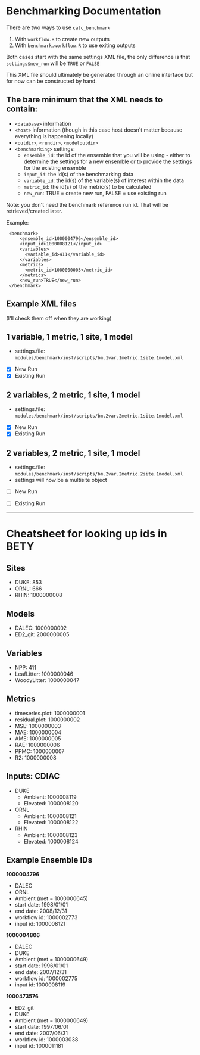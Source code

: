 # Benchmarking Documentation 

There are two ways to use `calc_benchmark`

1. With `workflow.R` to create new outputs
2. With `benchmark.workflow.R` to use exiting outputs

Both cases start with the same settings XML file, the only difference is that 
`settings$new_run` will be `TRUE` or `FALSE`

This XML file should ultimately be generated through an online interface but for now can be 
constructed by hand. 

## The bare minimum that the XML needs to contain:

- `<database>` information
- `<host>` information (though in this case host doesn't matter because everything is happening locally)
- `<outdir>`, `<rundir>`, `<modeloutdir>` 
- `<benchmarking>` settings:
    - `ensemble_id`: the id of the ensemble that you will be using - either to determine the settings for a new ensemble or to provide the settings for the existing ensemble
    - `input_id`: the id(s) of the benchmarking data
    - `variable_id`: the id(s) of the variable(s) of interest within the data
    - `metric_id`: the id(s) of the metric(s) to be calculated
    - `new_run`: TRUE = create new run, FALSE = use existing run
  
Note: you don't need the benchmark reference run id. That will be retrieved/created later. 

Example:
```
 <benchmark>
     <ensemble_id>1000004796</ensemble_id> 
     <input_id>1000008121</input_id>
     <variables>
       <variable_id>411</variable_id> 
     </variables>
     <metrics>
       <metric_id>1000000003</metric_id> 
     </metrics>
     <new_run>TRUE</new_run>
 </benchmark>

```

## Example XML files
(I'll check them off when they are working)

## 1 variable, 1 metric, 1 site, 1 model

 - settings.file: `modules/benchmark/inst/scripts/bm.1var.1metric.1site.1model.xml`
 - [x] New Run 
 - [x] Existing Run 

## 2 variables, 2 metric, 1 site, 1 model

 - settings.file: `modules/benchmark/inst/scripts/bm.2var.2metric.1site.1model.xml`
 - [x] New Run 
 - [x] Existing Run 

## 2 variables, 2 metric, 1 site, 1 model

 - settings.file: `modules/benchmark/inst/scripts/bm.2var.2metric.2site.1model.xml`
 - settings will now be a multisite object
 - [ ] New Run 
 - [ ] Existing Run 


-------------------------------------------------------------------
# Cheatsheet for looking up ids in BETY
   
## Sites

- DUKE: 853
- ORNL: 666
- RHIN: 1000000008

## Models

- DALEC: 1000000002
- ED2_git: 2000000005

## Variables

- NPP: 411
- LeafLitter: 1000000046
- WoodyLitter: 1000000047

## Metrics 

- timeseries.plot: 1000000001
- residual.plot: 1000000002
- MSE: 1000000003
- MAE: 1000000004 
- AME: 1000000005
- RAE: 1000000006
- PPMC: 1000000007
- R2: 1000000008

## Inputs: CDIAC

- DUKE 
  - Ambient: 1000008119
  - Elevated: 1000008120
- ORNL
  - Ambient: 1000008121
  - Elevated: 1000008122
- RHIN
  - Ambient: 1000008123
  - Elevated: 1000008124
  
## Example Ensemble IDs

**1000004796**

- DALEC
- ORNL
- Ambient (met = 1000000645) 
- start date: 1998/01/01
- end date: 2008/12/31
- workflow id: 1000002773
- input id: 1000008121



**1000004806**

- DALEC
- DUKE
- Ambient (met = 1000000649) 
- start date: 1996/01/01
- end date: 2007/12/31
- workflow id: 1000002775
- input id: 1000008119



**1000473576**

- ED2_git
- DUKE
- Ambient (met = 1000000649) 
- start date: 1997/06/01
- end date: 2007/06/31
- workflow id: 1000003038
- input id: 1000011181
